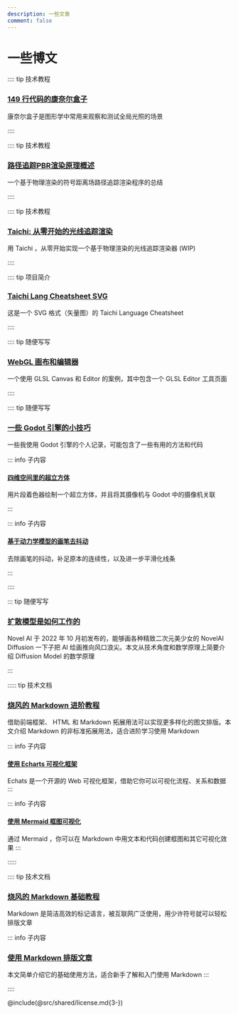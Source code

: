 ```yaml
---
description: 一些文章
comment: false
---
```


# 一些博文

:::: tip 技术教程
### [149 行代码的康奈尔盒子](w/149-cornell-box.md)

康奈尔盒子是图形学中常用来观察和测试全局光照的场景

::::

:::: tip 技术教程
### [路径追踪PBR渲染原理概述](https://zhuanlan.zhihu.com/p/595867546)

一个基于物理渲染的符号距离场路径追踪渲染程序的总结

::::

:::: tip 技术教程
### [Taichi: 从零开始的光线追踪渲染](w/taichi-ray-tracing.md)

用 Taichi ，从零开始实现一个基于物理渲染的光线追踪渲染器 (WIP)

::::

:::: tip 项目简介
### [Taichi Lang Cheatsheet SVG](p/taichi-lang-cheatsheet-svg.md)

这是一个 SVG 格式（矢量图）的 Taichi Language Cheatsheet

::::

:::: tip 随便写写
### [WebGL 画布和编辑器](w/glsl-canvas-and-editor.md)

一个使用 GLSL Canvas 和 Editor 的案例，其中包含一个 GLSL Editor 工具页面

::::

:::: tip 随便写写
### [一些 Godot 引擎的小技巧](w/some-godot-tips.md)

一些我使用 Godot 引擎的个人记录，可能包含了一些有用的方法和代码

::: info 子内容

#### [四维空间里的超立方体](w/godot-cube-4d.md)

用片段着色器绘制一个超立方体，并且将其摄像机与 Godot 中的摄像机关联

:::

::: info 子内容

#### [基于动力学模型的画笔去抖动](w/godot-smooth-brush.md)

去除画笔的抖动，补足原本的连续性，以及进一步平滑化线条

:::

::::

::: tip 随便写写
### [扩散模型是如何工作的](w/how-diffusion-models-work.md)

Novel AI 于 2022 年 10 月初发布的，能够画各种精致二次元美少女的 NovelAI Diffusion 一下子把 AI 绘画推向风口浪尖。本文从技术角度和数学原理上简要介绍 Diffusion Model 的数学原理

:::

::::: tip 技术文档
### [烧风的 Markdown 进阶教程](p/advanced-use-of-markdown.md)

借助前端框架、 HTML 和 Markdown 拓展用法可以实现更多样化的图文排版。本文介绍 Markdown 的非标准拓展用法，适合进阶学习使用 Markdown

::: info 子内容
#### [使用 Echarts 可视化框架](p/use-echarts-in-markdown.md)

Echats 是一个开源的 Web 可视化框架，借助它你可以可视化流程、关系和数据
:::

::: info 子内容
#### [使用 Mermaid 框图可视化](p/use-mermaid-in-markdwon.md)

通过 Mermaid ，你可以在 Markdown 中用文本和代码创建框图和其它可视化效果
:::

:::::

:::: tip 技术文档
### [烧风的 Markdown 基础教程](p/basic-tutorial-for-markdown.md)

Markdown 是简洁高效的标记语言，被互联网广泛使用，用少许符号就可以轻松排版文章

::: info 子内容
### [使用 Markdown 排版文章](p/how-to-use-markdown.md)

本文简单介绍它的基础使用方法，适合新手了解和入门使用 Markdown
:::


::::

@include(@src/shared/license.md{3-})